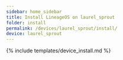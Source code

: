 ```yaml
---
sidebar: home_sidebar
title: Install LineageOS on laurel_sprout
folder: install
permalink: /devices/laurel_sprout/install/
device: laurel_sprout
---
```

{% include templates/device_install.md %}
